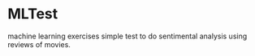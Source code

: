 # MLTest
machine learning exercises
simple test to do sentimental analysis using reviews of movies.
